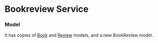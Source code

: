 # Bookreview Service

### Model

It has copies of [Book](book) and [Review](review) models, and a
new BookReview model.
